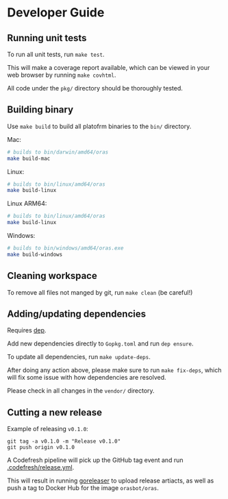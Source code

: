 # Developer Guide

## Running unit tests

To run all unit tests, run `make test`.

This will make a coverage report available, which can be viewed
in your web browser by running `make covhtml`.

All code under the `pkg/` directory should be thoroughly tested.

## Building binary

Use `make build` to build all platofrm binaries to the `bin/` directory.

Mac:

```bash
# builds to bin/darwin/amd64/oras
make build-mac
```

Linux:

```bash
# builds to bin/linux/amd64/oras
make build-linux
```

Linux  ARM64:

```bash
# builds to bin/linux/amd64/oras
make build-linux
```


Windows:

```bash
# builds to bin/windows/amd64/oras.exe
make build-windows
```

## Cleaning workspace

To remove all files not manged by git, run `make clean` (be careful!)

## Adding/updating dependencies

Requires [dep](https://golang.github.io/dep/).

Add new dependencies directly to `Gopkg.toml` and run `dep ensure`.

To update all dependencies, run `make update-deps`.

After doing any action above, please make sure to run `make fix-deps`,
which will fix some issue with how dependencies are resolved.

Please check in all changes in the `vendor/` directory.

## Cutting a new release

Example of releasing `v0.1.0`:
```
git tag -a v0.1.0 -m "Release v0.1.0"
git push origin v0.1.0
```

A Codefresh pipeline will pick up the GitHub tag event
and run [.codefresh/release.yml](.codefresh/release.yml).

This will result in running [goreleaser](https://goreleaser.com/)
to upload release artiacts, as well as push a tag to Docker Hub for
the image `orasbot/oras`.
